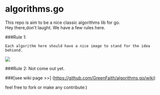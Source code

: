 algorithms.go
============

This repo is aim to be a nice classic algorithms lib for go.   
Hey there,don't laught. We have a few rules here.

###Rule 1: 

    Each algorithm here should have a nice image to stand for the idea behiend.   

![](http://media-cache-ec0.pinimg.com/736x/11/09/78/11097867a0e6c772c36285d97d94623b.jpg)

###Rule 2:
Not come out yet.

###[see wiki page >>] (https://github.com/GreenFaith/algorithms.go/wiki)

feel free to fork or make any contribute:)
